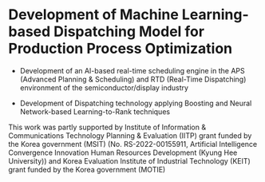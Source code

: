 # Development of Machine Learning-based Dispatching Model for Production Process Optimization

- Development of an AI-based real-time scheduling engine in the APS (Advanced Planning & Scheduling) and RTD (Real-Time Dispatching) environment of the semiconductor/display industry

- Development of Dispatching technology applying Boosting and Neural Network-based Learning-to-Rank techniques


This work was partly supported by Institute of Information & Communications Technology Planning & Evaluation (IITP) grant funded by the Korea government (MSIT) (No. RS-2022-00155911, Artificial Intelligence Convergence Innovation Human Resources Development (Kyung Hee University)) and Korea Evaluation Institute of Industrial Technology (KEIT) grant funded by the Korea government (MOTIE)
